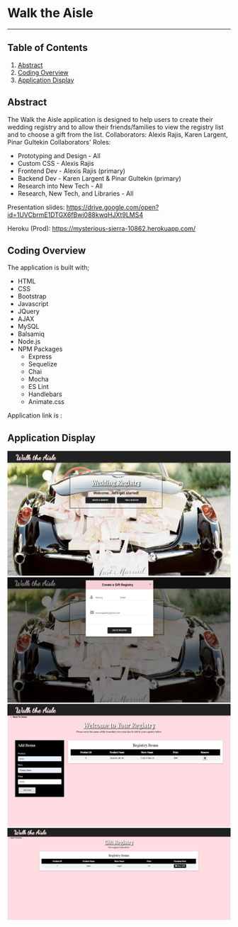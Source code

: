 # Walk the Aisle
---------------
## Table of Contents
1. [Abstract](#abstract)
2. [Coding Overview](#overview)
3. [Application Display](#display)

<a name="abstract"></a>
## Abstract
The Walk the Aisle application is designed to help users to create their wedding registry and to allow their friends/families to view the registry list and to choose a gift from the list.
Collaborators: Alexis Rajis, Karen Largent, Pinar Gultekin
Collaborators' Roles:
* Prototyping and Design - All
* Custom CSS - Alexis Rajis
* Frontend Dev - Alexis Rajis (primary)
* Backend Dev - Karen Largent & Pinar Gultekin (primary) 
* Research into New Tech - All
* Research, New Tech, and Libraries - All

Presentation slides: https://drive.google.com/open?id=1UVCbrmE1DTGX6fBwi088kwqHJXt9LMS4

Heroku (Prod): https://mysterious-sierra-10862.herokuapp.com/

<a name="overview"></a>
## Coding Overview
The application is built with;
* HTML
* CSS
* Bootstrap 
* Javascript
* JQuery 
* AJAX 
* MySQL 
* Balsamiq
* Node.js
* NPM Packages 
  * Express 
  * Sequelize 
  * Chai 
  * Mocha
  * ES Lint
  * Handlebars
  * Animate.css
    
Application link is : 
<a name="display"></a>
## Application Display
<img src="public/images/wta.PNG" alt="app-display">
<br>
<img src="public/images/wta2.PNG" alt="app-display">
<br>
<img src="public/images/wta3.PNG" alt="app-display">
<br>
<img src="public/images/wta4.PNG" alt="app-display">
